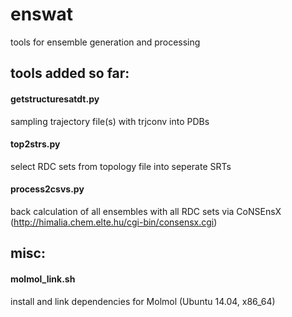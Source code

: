 enswat
======

tools for ensemble generation and processing

## tools added so far:

#### getstructuresatdt.py
sampling trajectory file(s) with trjconv into PDBs

#### top2strs.py
select RDC sets from topology file into seperate SRTs

#### process2csvs.py
back calculation of all ensembles with all RDC sets via CoNSEnsX
     (http://himalia.chem.elte.hu/cgi-bin/consensx.cgi)

## misc:

#### molmol_link.sh
install and link dependencies for Molmol (Ubuntu 14.04, x86_64)
